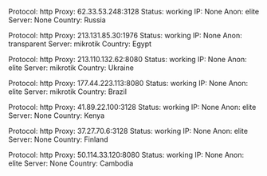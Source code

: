 Protocol: http
Proxy: 62.33.53.248:3128
Status: working
IP: None
Anon: elite
Server: None
Country: Russia

Protocol: http
Proxy: 213.131.85.30:1976
Status: working
IP: None
Anon: transparent
Server: mikrotik
Country: Egypt

Protocol: http
Proxy: 213.110.132.62:8080
Status: working
IP: None
Anon: elite
Server: mikrotik
Country: Ukraine

Protocol: http
Proxy: 177.44.223.113:8080
Status: working
IP: None
Anon: elite
Server: mikrotik
Country: Brazil

Protocol: http
Proxy: 41.89.22.100:3128
Status: working
IP: None
Anon: elite
Server: None
Country: Kenya

Protocol: http
Proxy: 37.27.70.6:3128
Status: working
IP: None
Anon: elite
Server: None
Country: Finland

Protocol: http
Proxy: 50.114.33.120:8080
Status: working
IP: None
Anon: elite
Server: None
Country: Cambodia

